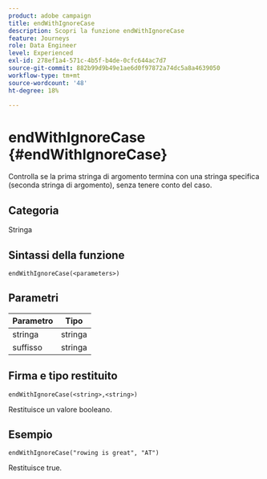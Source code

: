 ```yaml
---
product: adobe campaign
title: endWithIgnoreCase
description: Scopri la funzione endWithIgnoreCase
feature: Journeys
role: Data Engineer
level: Experienced
exl-id: 278ef1a4-571c-4b5f-b4de-0cfc644ac7d7
source-git-commit: 882b99d9b49e1ae6d0f97872a74dc5a8a4639050
workflow-type: tm+mt
source-wordcount: '48'
ht-degree: 18%

---
```


# endWithIgnoreCase {#endWithIgnoreCase}

Controlla se la prima stringa di argomento termina con una stringa specifica (seconda stringa di argomento), senza tenere conto del caso.

## Categoria

Stringa

## Sintassi della funzione

`endWithIgnoreCase(<parameters>)`

## Parametri

| Parametro | Tipo |
|-----------|------------------|
| stringa | stringa |
| suffisso | stringa |

## Firma e tipo restituito

`endWithIgnoreCase(<string>,<string>)`

Restituisce un valore booleano.

## Esempio

`endWithIgnoreCase("rowing is great", "AT")`

Restituisce true.
